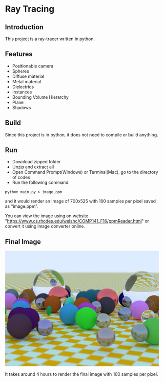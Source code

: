 # Ray Tracing
## Introduction
This project is a ray-tracer written in python.
## Features
- Positionable camera
- Spheres
- Diffuse material
- Metal material
- Dielectrics
- Instances
- Bounding Volume Hierarchy
- Plane
- Shadows
## Build
Since this project is in python, it does not need to compile or build anything.
## Run
- Download zipped folder
- Unzip and extract all
- Open Command Prompt(Windows) or Terminal(Mac), go to the directory of codes
- Run the following command
```
python main.py > image.ppm
```
and it would render an image of 700x525 with 100 samples per pixel saved as "image.ppm".

You can view the image using on website "https://www.cs.rhodes.edu/welshc/COMP141_F16/ppmReader.html"
or convert it using image converter online.
## Final Image
![Image](image.jpg)

It takes around 4 hours to render the final image with 100 samples per pixel.